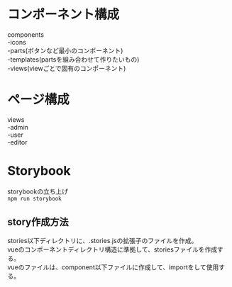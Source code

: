 # コンポーネント構成

components  
 -icons  
 -parts(ボタンなど最小のコンポーネント)  
 -templates(partsを組み合わせて作りたいもの)  
 -views(viewごとで固有のコンポーネント)

# ページ構成

views  
 -admin  
 -user  
 -editor

# Storybook

storybookの立ち上げ  
`npm run storybook`

## story作成方法

stories以下ディレクトリに、.stories.jsの拡張子のファイルを作成。  
vueのコンポーネントディレクトリ構造に準拠して、storiesファイルを作成する。  
vueのファイルは、component以下ファイルに作成して、importをして使用する。
